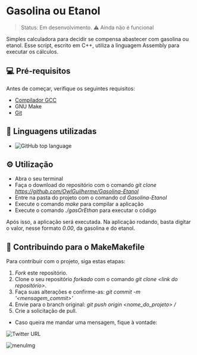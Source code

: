 # Gasolina ou Etanol

> Status: Em desenvolvimento. ⚠️
> Ainda não é funcional

Simples calculadora para decidir se compensa abastecer com gasolina ou etanol.
Esse script, escrito em C++, utiliza a linguagem Assembly para executar os cálculos.

## 💻 Pré-requisitos

Antes de começar, verifique os seguintes requisitos:

+ [Compilador GCC](https://gcc.gnu.org/install/)
+ GNU Make
+ [Git](https://git-scm.com/)

## 🧰 Linguagens utilizadas
+ ![GitHub top language](https://img.shields.io/github/languages/top/OwlGuilherme/Gasolina-Etanol)

## ⚙️ Utilização
+ Abra o seu terminal
+ Faça o download do repositório com o comando _git clone https://github.com/OwlGuilherme/Gasolina-Etanol_
+ Entre na pasta do projeto com o comando _cd Gasolina-Etanol_
+ Execute o comando _make_ para compilar a aplicação
+ Execute o comando _./gasOrEthan_ para executar o código

Após isso, a aplicação será executada.
Na aplicação rodando, basta digitar o valor, nesse formato _0.00_, da gasolina e do etanol.

## 📮 Contribuindo para o MakeMakefile

Para contribuir com o projeto, siga estas etapas:

1. _Fork_ este repositório.
2. Clone o seu repositório _forkado_ com o comando _git clone <link do repositório>_.
3. Faça suas alterações e confirme-as: _git commit -m '<mensagem_commit>'_
4. Envie para o branch original: _git push origin <nome_do_projeto> / <local>_
5. Crie a solicitação de pull.

+ Caso queira me mandar uma mensagem, fique à vontade: 

![Twitter URL](https://img.shields.io/twitter/url?style=social&url=https%3A%2F%2Ftwitter.com%2FGuilher_me99)

![menuImg](imgs/gif.gif)

